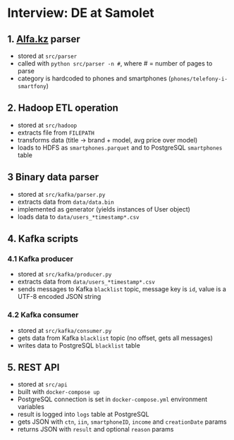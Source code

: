 # Interview: DE at Samolet

## 1. [Alfa.kz](alfa.kz) parser  
- stored at `src/parser`
- called with `python src/parser -n #`, where # = number of pages to parse  
- category is hardcoded to phones and smartphones (`phones/telefony-i-smartfony`)  

## 2. Hadoop ETL operation
- stored at `src/hadoop`
- extracts file from `FILEPATH`
- transforms data (title → brand + model, avg price over model)
- loads to HDFS as `smartphones.parquet` and to PostgreSQL `smartphones` table

## 3 Binary data parser
- stored at `src/kafka/parser.py`
- extracts data from `data/data.bin`
- implemented as generator (yields instances of User object)
- loads data to `data/users_*timestamp*.csv`

## 4. Kafka scripts

### 4.1 Kafka producer
- stored at `src/kafka/producer.py`
- extracts data from `data/users_*timestamp*.csv`
- sends messages to Kafka `blacklist` topic, message key is `id`, value is a UTF-8 encoded JSON string
### 4.2 Kafka consumer
- stored at `src/kafka/consumer.py`
- gets data from Kafka `blacklist` topic (no offset, gets all messages)
- writes data to PostgreSQL `blacklist` table

## 5. REST API
- stored at `src/api`
- built with `docker-compose up`
- PostgreSQL connection is set in `docker-compose.yml` environment variables
- result is logged into `logs` table at PostgreSQL
- gets JSON with `ctn`, `iin`, `smartphoneID`, `income` and `creationDate` params
- returns JSON with `result` and optional `reason` params